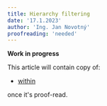 ```yaml
---
title: Hierarchy filtering
date: '17.1.2023'
author: 'Ing. Jan Novotný'
proofreading: 'needed'
---
```


**Work in progress**

This article will contain copy of:

- [within](https://evitadb.io/research/assignment/querying/query_language#within-hierarchy-and-within-root-hierarchy)

once it's proof-read.